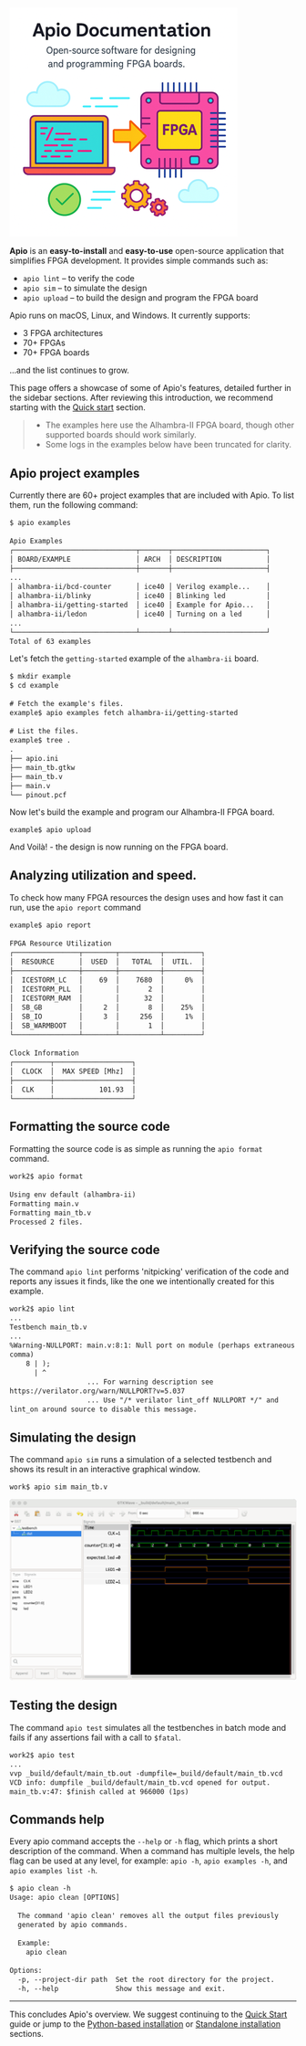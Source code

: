 #

![](assets/apio-illustration.png)

**Apio** is an **easy-to-install** and **easy-to-use** open-source application that simplifies FPGA development. It provides simple commands such as:

- `apio lint` – to verify the code
- `apio sim` – to simulate the design
- `apio upload` – to build the design and program the FPGA board

Apio runs on macOS, Linux, and Windows. It currently supports:

- 3 FPGA architectures
- 70+ FPGAs
- 70+ FPGA boards

…and the list continues to grow.

This page offers a showcase of some of Apio's features, detailed further in the sidebar sections. After reviewing this introduction, we recommend starting with the [Quick start](quick-start.md) section.

> - The examples here use the Alhambra-II FPGA board, though other supported boards should work similarly.
> - Some logs in the examples below have been truncated for clarity.

## Apio project examples

Currently there are 60+ project examples that are included with Apio. To list them, run the following command:

```
$ apio examples

Apio Examples
┌──────────────────────────────┬───────┬───────────────────────┐
│ BOARD/EXAMPLE                │ ARCH  │ DESCRIPTION           │
├──────────────────────────────┼───────┼───────────────────────┤
...
│ alhambra-ii/bcd-counter      │ ice40 │ Verilog example...    │
│ alhambra-ii/blinky           │ ice40 │ Blinking led          │
│ alhambra-ii/getting-started  │ ice40 │ Example for Apio...   │
│ alhambra-ii/ledon            │ ice40 │ Turning on a led      │
...
└──────────────────────────────┴───────┴───────────────────────┘
Total of 63 examples
```

Let's fetch the `getting-started` example of the `alhambra-ii` board.

```
$ mkdir example
$ cd example

# Fetch the example's files.
example$ apio examples fetch alhambra-ii/getting-started

# List the files.
example$ tree .
.
├── apio.ini
├── main_tb.gtkw
├── main_tb.v
├── main.v
└── pinout.pcf
```

Now let's build the example and program our Alhambra-II FPGA board.

```
example$ apio upload
```

And Voilà! - the design is now running on the FPGA board.

## Analyzing utilization and speed.

To check how many FPGA resources the design uses and how fast it can run, use the `apio report` command

```
example$ apio report

FPGA Resource Utilization
┌────────────────┬────────┬──────────┬─────────┐
│  RESOURCE      │  USED  │   TOTAL  │  UTIL.  │
├────────────────┼────────┼──────────┼─────────┤
│  ICESTORM_LC   │    69  │    7680  │     0%  │
│  ICESTORM_PLL  │        │       2  │         │
│  ICESTORM_RAM  │        │      32  │         │
│  SB_GB         │     2  │       8  │    25%  │
│  SB_IO         │     3  │     256  │     1%  │
│  SB_WARMBOOT   │        │       1  │         │
└────────────────┴────────┴──────────┴─────────┘

Clock Information
┌─────────┬───────────────────┐
│  CLOCK  │  MAX SPEED [Mhz]  │
├─────────┼───────────────────┤
│  CLK    │           101.93  │
└─────────┴───────────────────┘
```

## Formatting the source code

Formatting the source code is as simple as running the `apio format` command.

```
work2$ apio format

Using env default (alhambra-ii)
Formatting main.v
Formatting main_tb.v
Processed 2 files.
```

## Verifying the source code

The command `apio lint` performs 'nitpicking' verification of the code and reports any issues it finds, like
the one we intentionally created for this example.

```
work2$ apio lint
...
Testbench main_tb.v
...
%Warning-NULLPORT: main.v:8:1: Null port on module (perhaps extraneous comma)
    8 | );
      | ^
                   ... For warning description see https://verilator.org/warn/NULLPORT?v=5.037
                   ... Use "/* verilator lint_off NULLPORT */" and lint_on around source to disable this message.
```

## Simulating the design

The command `apio sim` runs a simulation of a selected testbench and shows its result in an interactive graphical window.

```
work$ apio sim main_tb.v
```

![](assets/sim-gtkwave.png)

## Testing the design

The command `apio test` simulates all the testbenches in batch mode and fails if any assertions fail with
a call to `$fatal`.

```
work2$ apio test
...
vvp _build/default/main_tb.out -dumpfile=_build/default/main_tb.vcd
VCD info: dumpfile _build/default/main_tb.vcd opened for output.
main_tb.v:47: $finish called at 966000 (1ps)
```

## Commands help

Every apio command accepts the `--help` or `-h` flag, which prints a short description of the command. When a command has multiple levels, the help flag can be used at any level, for example: `apio -h`, `apio examples -h`, and `apio examples list -h`.

```
$ apio clean -h
Usage: apio clean [OPTIONS]

  The command 'apio clean' removes all the output files previously
  generated by apio commands.

  Example:
    apio clean

Options:
  -p, --project-dir path  Set the root directory for the project.
  -h, --help              Show this message and exit.
```

---

This concludes Apio's overview. We suggest continuing to the
[Quick Start](quick-start.md) guide or jump to the
[Python-based installation](python-based-installation.md) or
[Standalone installation](standalone-installation.md) sections.
